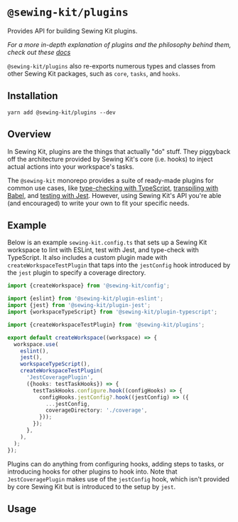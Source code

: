 # `@sewing-kit/plugins`

Provides API for building Sewing Kit plugins.

_For a more in-depth explanation of plugins and the philosophy behind them, check out these [docs](/documentation/plugins.md)_

`@sewing-kit/plugins` also re-exports numerous types and classes from other Sewing Kit packages, such as `core`, `tasks`, and `hooks`.

## Installation

```
yarn add @sewing-kit/plugins --dev
```

## Overview

In Sewing Kit, plugins are the things that actually "do" stuff. They piggyback off the architecture provided by Sewing Kit's core (i.e. hooks) to inject actual actions into your workspace's tasks.

The `@sewing-kit` monorepo provides a suite of ready-made plugins for common use cases, like [type-checking with TypeScript](../packages/plugin-typescript), [transpiling with Babel](../packages/plugin-javascript), and [testing with Jest](../packages/plugin-jest). However, using Sewing Kit's API you're able (and encouraged) to write your own to fit your specific needs.

## Example

Below is an example `sewing-kit.config.ts` that sets up a Sewing Kit workspace to lint with ESLint, test with Jest, and type-check with TypeScript. It also includes a custom plugin made with `createWorkspaceTestPlugin` that taps into the `jestConfig` hook introduced by the `jest` plugin to specify a coverage directory.

```ts
import {createWorkspace} from '@sewing-kit/config';

import {eslint} from '@sewing-kit/plugin-eslint';
import {jest} from '@sewing-kit/plugin-jest';
import {workspaceTypeScript} from '@sewing-kit/plugin-typescript';

import {createWorkspaceTestPlugin} from '@sewing-kit/plugins';

export default createWorkspace((workspace) => {
  workspace.use(
    eslint(),
    jest(),
    workspaceTypeScript(),
    createWorkspaceTestPlugin(
      'JestCoveragePlugin',
      ({hooks: testTaskHooks}) => {
        testTaskHooks.configure.hook((configHooks) => {
          configHooks.jestConfig?.hook((jestConfig) => ({
            ...jestConfig,
            coverageDirectory: './coverage',
          }));
        });
      },
    ),
  );
});
```

Plugins can do anything from configuring hooks, adding steps to tasks, or introducing hooks for other plugins to hook into. Note that `JestCoveragePlugin` makes use of the `jestConfig` hook, which isn't provided by core Sewing Kit but is introduced to the setup by `jest`.

## Usage
